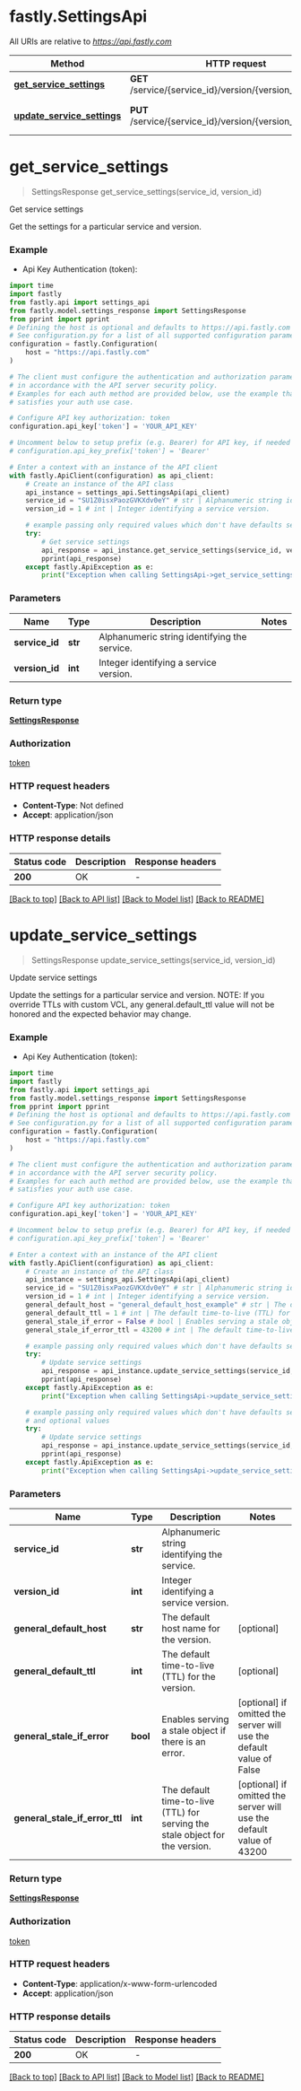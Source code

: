 # fastly.SettingsApi

All URIs are relative to *https://api.fastly.com*

Method | HTTP request | Description
------------- | ------------- | -------------
[**get_service_settings**](SettingsApi.md#get_service_settings) | **GET** /service/{service_id}/version/{version_id}/settings | Get service settings
[**update_service_settings**](SettingsApi.md#update_service_settings) | **PUT** /service/{service_id}/version/{version_id}/settings | Update service settings


# **get_service_settings**
> SettingsResponse get_service_settings(service_id, version_id)

Get service settings

Get the settings for a particular service and version.

### Example

* Api Key Authentication (token):

```python
import time
import fastly
from fastly.api import settings_api
from fastly.model.settings_response import SettingsResponse
from pprint import pprint
# Defining the host is optional and defaults to https://api.fastly.com
# See configuration.py for a list of all supported configuration parameters.
configuration = fastly.Configuration(
    host = "https://api.fastly.com"
)

# The client must configure the authentication and authorization parameters
# in accordance with the API server security policy.
# Examples for each auth method are provided below, use the example that
# satisfies your auth use case.

# Configure API key authorization: token
configuration.api_key['token'] = 'YOUR_API_KEY'

# Uncomment below to setup prefix (e.g. Bearer) for API key, if needed
# configuration.api_key_prefix['token'] = 'Bearer'

# Enter a context with an instance of the API client
with fastly.ApiClient(configuration) as api_client:
    # Create an instance of the API class
    api_instance = settings_api.SettingsApi(api_client)
    service_id = "SU1Z0isxPaozGVKXdv0eY" # str | Alphanumeric string identifying the service.
    version_id = 1 # int | Integer identifying a service version.

    # example passing only required values which don't have defaults set
    try:
        # Get service settings
        api_response = api_instance.get_service_settings(service_id, version_id)
        pprint(api_response)
    except fastly.ApiException as e:
        print("Exception when calling SettingsApi->get_service_settings: %s\n" % e)
```


### Parameters

Name | Type | Description  | Notes
------------- | ------------- | ------------- | -------------
 **service_id** | **str**| Alphanumeric string identifying the service. |
 **version_id** | **int**| Integer identifying a service version. |

### Return type

[**SettingsResponse**](SettingsResponse.md)

### Authorization

[token](../README.md#token)

### HTTP request headers

 - **Content-Type**: Not defined
 - **Accept**: application/json


### HTTP response details

| Status code | Description | Response headers |
|-------------|-------------|------------------|
**200** | OK |  -  |

[[Back to top]](#) [[Back to API list]](../README.md#documentation-for-api-endpoints) [[Back to Model list]](../README.md#documentation-for-models) [[Back to README]](../README.md)

# **update_service_settings**
> SettingsResponse update_service_settings(service_id, version_id)

Update service settings

Update the settings for a particular service and version. NOTE: If you override TTLs with custom VCL, any general.default_ttl value will not be honored and the expected behavior may change. 

### Example

* Api Key Authentication (token):

```python
import time
import fastly
from fastly.api import settings_api
from fastly.model.settings_response import SettingsResponse
from pprint import pprint
# Defining the host is optional and defaults to https://api.fastly.com
# See configuration.py for a list of all supported configuration parameters.
configuration = fastly.Configuration(
    host = "https://api.fastly.com"
)

# The client must configure the authentication and authorization parameters
# in accordance with the API server security policy.
# Examples for each auth method are provided below, use the example that
# satisfies your auth use case.

# Configure API key authorization: token
configuration.api_key['token'] = 'YOUR_API_KEY'

# Uncomment below to setup prefix (e.g. Bearer) for API key, if needed
# configuration.api_key_prefix['token'] = 'Bearer'

# Enter a context with an instance of the API client
with fastly.ApiClient(configuration) as api_client:
    # Create an instance of the API class
    api_instance = settings_api.SettingsApi(api_client)
    service_id = "SU1Z0isxPaozGVKXdv0eY" # str | Alphanumeric string identifying the service.
    version_id = 1 # int | Integer identifying a service version.
    general_default_host = "general_default_host_example" # str | The default host name for the version. (optional)
    general_default_ttl = 1 # int | The default time-to-live (TTL) for the version. (optional)
    general_stale_if_error = False # bool | Enables serving a stale object if there is an error. (optional) if omitted the server will use the default value of False
    general_stale_if_error_ttl = 43200 # int | The default time-to-live (TTL) for serving the stale object for the version. (optional) if omitted the server will use the default value of 43200

    # example passing only required values which don't have defaults set
    try:
        # Update service settings
        api_response = api_instance.update_service_settings(service_id, version_id)
        pprint(api_response)
    except fastly.ApiException as e:
        print("Exception when calling SettingsApi->update_service_settings: %s\n" % e)

    # example passing only required values which don't have defaults set
    # and optional values
    try:
        # Update service settings
        api_response = api_instance.update_service_settings(service_id, version_id, general_default_host=general_default_host, general_default_ttl=general_default_ttl, general_stale_if_error=general_stale_if_error, general_stale_if_error_ttl=general_stale_if_error_ttl)
        pprint(api_response)
    except fastly.ApiException as e:
        print("Exception when calling SettingsApi->update_service_settings: %s\n" % e)
```


### Parameters

Name | Type | Description  | Notes
------------- | ------------- | ------------- | -------------
 **service_id** | **str**| Alphanumeric string identifying the service. |
 **version_id** | **int**| Integer identifying a service version. |
 **general_default_host** | **str**| The default host name for the version. | [optional]
 **general_default_ttl** | **int**| The default time-to-live (TTL) for the version. | [optional]
 **general_stale_if_error** | **bool**| Enables serving a stale object if there is an error. | [optional] if omitted the server will use the default value of False
 **general_stale_if_error_ttl** | **int**| The default time-to-live (TTL) for serving the stale object for the version. | [optional] if omitted the server will use the default value of 43200

### Return type

[**SettingsResponse**](SettingsResponse.md)

### Authorization

[token](../README.md#token)

### HTTP request headers

 - **Content-Type**: application/x-www-form-urlencoded
 - **Accept**: application/json


### HTTP response details

| Status code | Description | Response headers |
|-------------|-------------|------------------|
**200** | OK |  -  |

[[Back to top]](#) [[Back to API list]](../README.md#documentation-for-api-endpoints) [[Back to Model list]](../README.md#documentation-for-models) [[Back to README]](../README.md)

